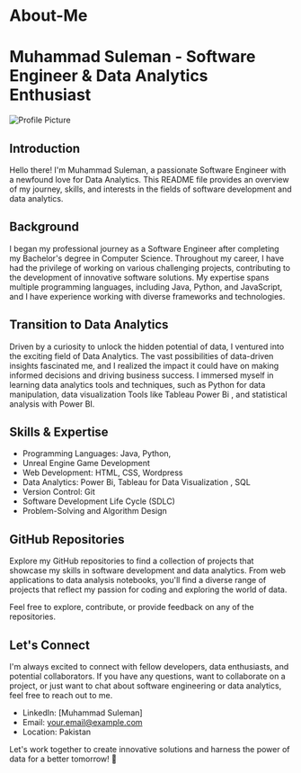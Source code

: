 # About-Me

# Muhammad Suleman - Software Engineer & Data Analytics Enthusiast

![Profile Picture](profile_picture.jpg)

## Introduction

Hello there! I'm Muhammad Suleman, a passionate Software Engineer with a newfound love for Data Analytics. This README file provides an overview of my journey, skills, and interests in the fields of software development and data analytics.

## Background

I began my professional journey as a Software Engineer after completing my Bachelor's degree in Computer Science. Throughout my career, I have had the privilege of working on various challenging projects, contributing to the development of innovative software solutions. My expertise spans multiple programming languages, including Java, Python, and JavaScript, and I have experience working with diverse frameworks and technologies.

## Transition to Data Analytics

Driven by a curiosity to unlock the hidden potential of data, I ventured into the exciting field of Data Analytics. The vast possibilities of data-driven insights fascinated me, and I realized the impact it could have on making informed decisions and driving business success. I immersed myself in learning data analytics tools and techniques, such as Python for data manipulation, data visualization Tools  like Tableau Power Bi , and statistical analysis with Power BI.

## Skills & Expertise

- Programming Languages: Java, Python,
- Unreal Engine Game Development 
- Web Development: HTML, CSS, Wordpress
- Data Analytics: Power Bi, Tableau  for Data Visualization , SQL
- Version Control: Git
- Software Development Life Cycle (SDLC)
- Problem-Solving and Algorithm Design

## GitHub Repositories

Explore my GitHub repositories to find a collection of projects that showcase my skills in software development and data analytics. From web applications to data analysis notebooks, you'll find a diverse range of projects that reflect my passion for coding and exploring the world of data.

Feel free to explore, contribute, or provide feedback on any of the repositories.

## Let's Connect

I'm always excited to connect with fellow developers, data enthusiasts, and potential collaborators. If you have any questions, want to collaborate on a project, or just want to chat about software engineering or data analytics, feel free to reach out to me.

- LinkedIn: [Muhammad Suleman]
- Email: [your.email@example.com](mailto:sulemanwork09@onmail.com)
- Location: Pakistan


Let's work together to create innovative solutions and harness the power of data for a better tomorrow! 🚀
